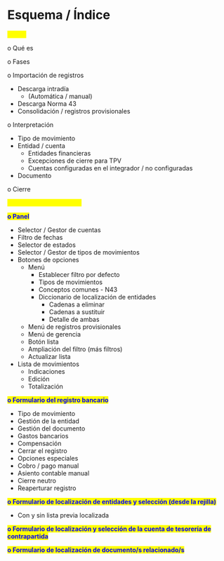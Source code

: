 # Esquema / Índice

<mark style="color:yellow;">**Teoría**</mark>

o        Qué es

o        Fases

o        Importación de registros

* Descarga intradía
  * (Automática / manual)
* Descarga Norma 43
* Consolidación / registros provisionales

o        Interpretación

* Tipo de movimiento
* Entidad / cuenta
  * Entidades financieras
  * Excepciones de cierre para TPV
  * Cuentas configuradas en el integrador / no configuradas
* Documento

o        Cierre



<mark style="color:yellow;">Práctica - Cómo funciona</mark>

<mark style="color:blue;">**o        Panel**</mark>

* Selector / Gestor de cuentas
* Filtro de fechas
* Selector de estados
* Selector / Gestor de tipos de movimientos
* Botones de opciones
  * Menú
    * Establecer filtro por defecto
    * Tipos de movimientos
    * Conceptos comunes - N43
    * Diccionario de localización de entidades
      * Cadenas a eliminar
      * Cadenas a sustituir
      * Detalle de ambas
  * Menú de registros provisionales
  * Menú de gerencia
  * Botón lista
  * Ampliación del filtro (más filtros)
  * Actualizar lista
* Lista de movimientos
  * Indicaciones
  * Edición
  * Totalización

<mark style="color:blue;">**o         Formulario del registro bancario**</mark>

* Tipo de movimiento
* Gestión de la entidad
* Gestión del documento
* Gastos bancarios
* Compensación
* Cerrar el registro
* Opciones especiales
* Cobro / pago manual
* Asiento contable manual
* Cierre neutro
* Reaperturar registro

<mark style="color:blue;">**o         Formulario de localización de entidades y selección (desde la rejilla)**</mark>

* Con y sin lista previa localizada

<mark style="color:blue;">**o         Formulario de localización y selección de la cuenta de tesorería de contrapartida**</mark>

<mark style="color:blue;">**o         Formulario de localización de documento/s relacionado/s**</mark>
